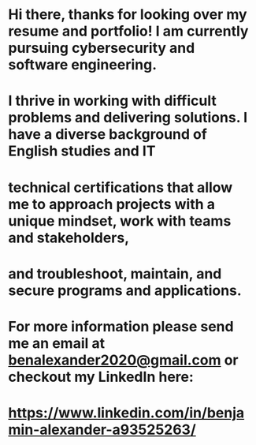 # Hi there, thanks for looking over my resume and portfolio! I am currently pursuing cybersecurity and software engineering. 
# I thrive in working with difficult problems and delivering solutions. I have a diverse background of English studies and IT 
# technical certifications that allow me to approach projects with a unique mindset, work with teams and stakeholders, 
# and troubleshoot, maintain, and secure programs and applications.
# For more information please send me an email at benalexander2020@gmail.com or checkout my LinkedIn here:
# https://www.linkedin.com/in/benjamin-alexander-a93525263/
